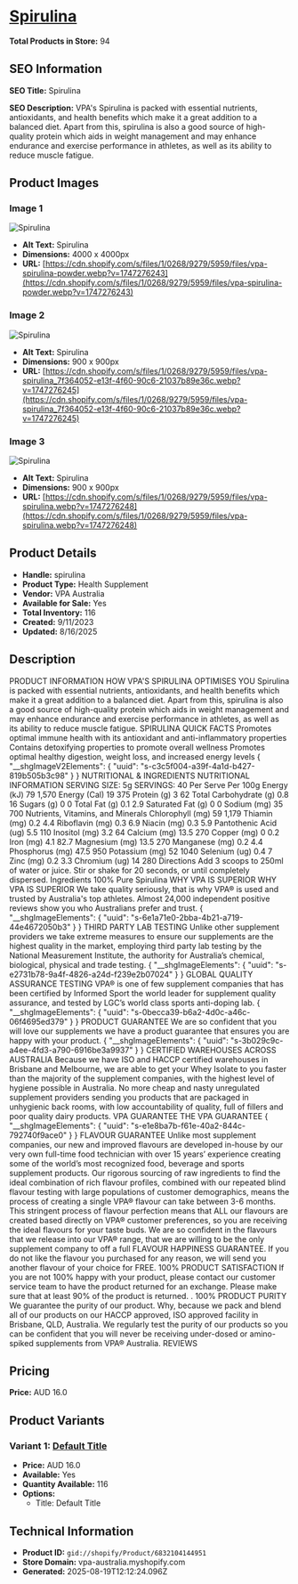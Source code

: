 # [Spirulina](https://vpa-australia.myshopify.com/products/spirulina)

**Total Products in Store:** 94

## SEO Information

**SEO Title:** Spirulina

**SEO Description:** VPA\'s Spirulina is packed with essential nutrients, antioxidants, and health benefits which make it a great addition to a balanced diet. Apart from this, spirulina is also a good source of high-quality protein which aids in weight management and may enhance endurance and exercise performance in athletes, as well as its ability to reduce muscle fatigue.

## Product Images

### Image 1
![Spirulina](https://cdn.shopify.com/s/files/1/0268/9279/5959/files/vpa-spirulina-powder.webp?v=1747276243)

- **Alt Text:** Spirulina
- **Dimensions:** 4000 x 4000px
- **URL:** [https://cdn.shopify.com/s/files/1/0268/9279/5959/files/vpa-spirulina-powder.webp?v=1747276243](https://cdn.shopify.com/s/files/1/0268/9279/5959/files/vpa-spirulina-powder.webp?v=1747276243)

### Image 2
![Spirulina](https://cdn.shopify.com/s/files/1/0268/9279/5959/files/vpa-spirulina_7f364052-e13f-4f60-90c6-21037b89e36c.webp?v=1747276245)

- **Alt Text:** Spirulina
- **Dimensions:** 900 x 900px
- **URL:** [https://cdn.shopify.com/s/files/1/0268/9279/5959/files/vpa-spirulina_7f364052-e13f-4f60-90c6-21037b89e36c.webp?v=1747276245](https://cdn.shopify.com/s/files/1/0268/9279/5959/files/vpa-spirulina_7f364052-e13f-4f60-90c6-21037b89e36c.webp?v=1747276245)

### Image 3
![Spirulina](https://cdn.shopify.com/s/files/1/0268/9279/5959/files/vpa-spirulina.webp?v=1747276248)

- **Alt Text:** Spirulina
- **Dimensions:** 900 x 900px
- **URL:** [https://cdn.shopify.com/s/files/1/0268/9279/5959/files/vpa-spirulina.webp?v=1747276248](https://cdn.shopify.com/s/files/1/0268/9279/5959/files/vpa-spirulina.webp?v=1747276248)

## Product Details

- **Handle:** spirulina
- **Product Type:** Health Supplement
- **Vendor:** VPA Australia
- **Available for Sale:** Yes
- **Total Inventory:** 116
- **Created:** 9/11/2023
- **Updated:** 8/16/2025

## Description

PRODUCT INFORMATION HOW VPA'S SPIRULINA OPTIMISES YOU Spirulina is packed with essential nutrients, antioxidants, and health benefits which make it a great addition to a balanced diet. Apart from this, spirulina is also a good source of high-quality protein which aids in weight management and may enhance endurance and exercise performance in athletes, as well as its ability to reduce muscle fatigue. SPIRULINA QUICK FACTS Promotes optimal immune health with its antioxidant and anti-inflammatory properties Contains detoxifying properties to promote overall wellness Promotes optimal healthy digestion, weight loss, and increased energy levels { "__shgImageV2Elements": { "uuid": "s-c3c5f004-a39f-4a1d-b427-819b505b3c98" } } NUTRITIONAL & INGREDIENTS NUTRITIONAL INFORMATION SERVING SIZE: 5g SERVINGS: 40 Per Serve Per 100g Energy (kJ) 79 1,570 Energy (Cal) 19 375 Protein (g) 3 62 Total Carbohydrate (g) 0.8 16 Sugars (g) 0 0 Total Fat (g) 0.1 2.9 Saturated Fat (g) 0 0 Sodium (mg) 35 700 Nutrients, Vitamins, and Minerals Chlorophyll (mg) 59 1,179 Thiamin (mg) 0.2 4.4 Riboflavin (mg) 0.3 6.9 Niacin (mg) 0.3 5.9 Pantothenic Acid (ug) 5.5 110 Inositol (mg) 3.2 64 Calcium (mg) 13.5 270 Copper (mg) 0 0.2 Iron (mg) 4.1 82.7 Magnesium (mg) 13.5 270 Manganese (mg) 0.2 4.4 Phosphorus (mg) 47.5 950 Potassium (mg) 52 1040 Selenium (ug) 0.4 7 Zinc (mg) 0.2 3.3 Chromium (ug) 14 280 Directions Add 3 scoops to 250ml of water or juice. Stir or shake for 20 seconds, or until completely dispersed. Ingredients 100% Pure Spirulina WHY VPA IS SUPERIOR WHY VPA IS SUPERIOR We take quality seriously, that is why VPA® is used and trusted by Australia's top athletes. Almost 24,000 independent positive reviews show you who Australians prefer and trust. { "__shgImageElements": { "uuid": "s-6e1a71e0-2bba-4b21-a719-44e4672050b3" } } THIRD PARTY LAB TESTING Unlike other supplement providers we take extreme measures to ensure our supplements are the highest quality in the market, employing third party lab testing by the National Measurement Institute, the authority for Australia’s chemical, biological, physical and trade testing. { "__shgImageElements": { "uuid": "s-e2731b78-9a4f-4826-a24d-f239e2b07024" } } GLOBAL QUALITY ASSURANCE TESTING VPA® is one of few supplement companies that has been certified by Informed Sport the world leader for supplement quality assurance, and tested by LGC’s world class sports anti-doping lab. { "__shgImageElements": { "uuid": "s-0becca39-b6a2-4d0c-a46c-06f4695ed379" } } PRODUCT GUARANTEE We are so confident that you will love our supplements we have a product guarantee that ensures you are happy with your product. { "__shgImageElements": { "uuid": "s-3b029c9c-a4ee-4fd3-a790-6916be3a9937" } } CERTIFIED WAREHOUSES ACROSS AUSTRALIA Because we have ISO and HACCP certified warehouses in Brisbane and Melbourne, we are able to get your Whey Isolate to you faster than the majority of the supplement companies, with the highest level of hygiene possible in Australia. No more cheap and nasty unregulated supplement providers sending you products that are packaged in unhygienic back rooms, with low accountability of quality, full of fillers and poor quality dairy products. VPA GUARANTEE THE VPA GUARANTEE { "__shgImageElements": { "uuid": "s-e1e8ba7b-f61e-40a2-844c-792740f9ace0" } } FLAVOUR GUARANTEE Unlike most supplement companies, our new and improved flavours are developed in-house by our very own full-time food technician with over 15 years’ experience creating some of the world’s most recognized food, beverage and sports supplement products. Our rigorous sourcing of raw ingredients to find the ideal combination of rich flavour profiles, combined with our repeated blind flavour testing with large populations of customer demographics, means the process of creating a single VPA® flavour can take between 3-6 months. This stringent process of flavour perfection means that ALL our flavours are created based directly on VPA® customer preferences, so you are receiving the ideal flavours for your taste buds. We are so confident in the flavours that we release into our VPA® range, that we are willing to be the only supplement company to off a full FLAVOUR HAPPINESS GUARANTEE. If you do not like the flavour you purchased for any reason, we will send you another flavour of your choice for FREE. 100% PRODUCT SATISFACTION If you are not 100% happy with your product, please contact our customer service team to have the product returned for an exchange. Please make sure that at least 90% of the product is returned. . 100% PRODUCT PURITY We guarantee the purity of our product. Why, because we pack and blend all of our products on our HACCP approved, ISO approved facility in Brisbane, QLD, Australia. We regularly test the purity of our products so you can be confident that you will never be receiving under-dosed or amino-spiked supplements from VPA® Australia. REVIEWS

## Pricing

**Price:** AUD 16.0

## Product Variants

### Variant 1: [Default Title](https://vpa-australia.myshopify.com/products/spirulina)

- **Price:** AUD 16.0
- **Available:** Yes
- **Quantity Available:** 116
- **Options:**
  - Title: Default Title

## Technical Information

- **Product ID:** `gid://shopify/Product/6832104144951`
- **Store Domain:** vpa-australia.myshopify.com
- **Generated:** 2025-08-19T12:12:24.096Z

